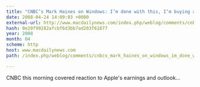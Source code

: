 ```yaml
---
title: "CNBC’s Mark Haines on Windows: I’m done with this, I’m buying a Mac; I’ve been happy ever since"
date: 2008-04-24 14:09:03 +0000
external-url: http://www.macdailynews.com/index.php/weblog/comments/cnbcs_mark_haines_on_windows_im_done_with_this_im_buying_a_mac/
hash: 0e20f99282afcbf6d3bb7ad203f61877
year: 2008
month: 04
scheme: http
host: www.macdailynews.com
path: /index.php/weblog/comments/cnbcs_mark_haines_on_windows_im_done_with_this_im_buying_a_mac/

---
```


CNBC this morning covered reaction to Apple's earnings and outlook...
